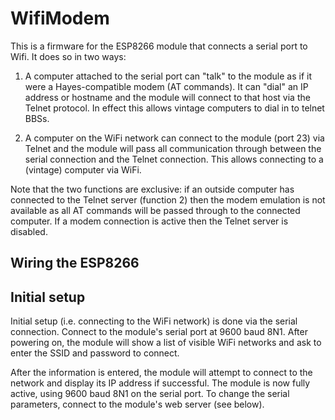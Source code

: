 # WifiModem

This is a firmware for the ESP8266 module that connects a serial port to Wifi.
It does so in two ways:

1) A computer attached to the serial port can "talk" to the module as if it
   were a Hayes-compatible modem (AT commands).  It can "dial" an IP address
   or hostname and the module will connect to that host via the Telnet protocol.
   In effect this allows vintage computers to dial in to telnet BBSs.
   
2) A computer on the WiFi network can connect to the module (port 23) via Telnet
   and the module will pass all communication through between the serial connection
   and the Telnet connection. This allows connecting to a (vintage) computer via WiFi.

Note that the two functions are exclusive: if an outside computer has connected
to the Telnet server (function 2) then the modem emulation is not available as 
all AT commands will be passed through to the connected computer. If a modem
connection is active then the Telnet server is disabled.

## Wiring the ESP8266



## Initial setup

Initial setup (i.e. connecting to the WiFi network) is done via the serial connection.
Connect to the module's serial port at 9600 baud 8N1. After powering on, the module
will show a list of visible WiFi networks and ask to enter the SSID and password
to connect.

After the information is entered, the module will attempt to connect to the network
and display its IP address if successful. The module is now fully active, using
9600 baud 8N1 on the serial port. To change the serial parameters, connect to
the module's web server (see below).
